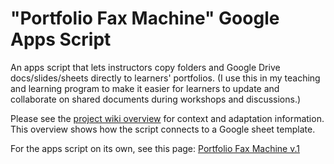 # "Portfolio Fax Machine" Google Apps Script
An apps script that lets instructors copy folders and Google Drive docs/slides/sheets directly to learners' portfolios. (I use this in my teaching and learning program to make it easier for learners to update and collaborate on shared documents during workshops and discussions.)

Please see the [project wiki overview](https://github.com/NMSalmon/Portfolio-Fax-Machine/wiki/Using-the-Portfolio-Fax-Machine) for context and adaptation information. This overview shows how the script connects to a Google sheet template. 

For the apps script on its own, see this page: [Portfolio Fax Machine v.1](https://github.com/NMSalmon/Portfolio_Fax_Machine_Google_Apps_Script/blob/main/Apps%20Script%20v1)
